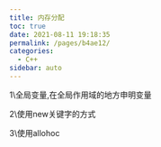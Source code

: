 ```yaml
---
title: 内存分配
toc: true
date: 2021-08-11 19:18:35
permalink: /pages/b4ae12/
categories:
  - C++
sidebar: auto
---
```


1\全局变量,在全局作用域的地方申明变量

2\使用new关键字的方式

3\使用allohoc

